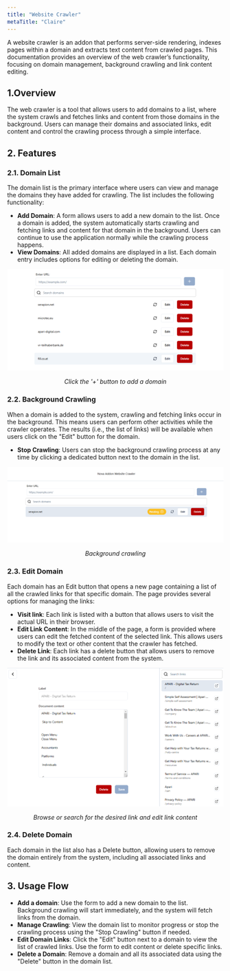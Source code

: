 ```yaml
---
title: "Website Crawler"
metaTitle: "Claire"
---
```


A website crawler is an addon that performs server-side rendering, indexes pages within a domain and extracts text content from crawled pages. This documentation provides an overview of the web crawler’s functionality, focusing on domain management, background crawling and link content editing.

## 1.Overview
The web crawler is a tool that allows users to add domains to a list, where the system crawls and fetches links and content from those domains in the background. Users can manage their domains and associated links, edit content and control the crawling process through a simple interface.

## 2. Features

### 2.1. Domain List
The domain list is the primary interface where users can view and manage the domains they have added for crawling. The list includes the following functionality:
- **Add Domain**: A form allows users to add a new domain to the list. Once a domain is added, the system automatically starts crawling and fetching links and content for that domain in the background. Users can continue to use the application normally while the crawling process happens.
- **View Domains**: All added domains are displayed in a list. Each domain entry includes options for editing or deleting the domain.

<div style="text-align: center;">
  <img src="../images/domain-list.png" alt="Add Domain. Domain list." />
  <p><em>Click the '+' button to add a domain</em></p>
</div>


### 2.2. Background Crawling
When a domain is added to the system, crawling and fetching links occur in the background. This means users can perform other activities while the crawler operates. The results (i.e., the list of links) will be available when users click on the "Edit" button for the domain.
- **Stop Crawling**: Users can stop the background crawling process at any time by clicking a dedicated button next to the domain in the list.

<div style="text-align: center;">

  <img src="../images/background-crawling.png" alt="Background crawling" />

  <p><em>Background crawling</em></p>

</div>


### 2.3. Edit Domain
Each domain has an Edit button that opens a new page containing a list of all the crawled links for that specific domain. The page provides several options for managing the links:
- **Visit link**: Each link is listed with a button that allows users to visit the actual URL in their browser.
- **Edit Link Content**: In the middle of the page, a form is provided where users can edit the fetched content of the selected link. This allows users to modify the text or other content that the crawler has fetched.
- **Delete Link**: Each link has a delete button that allows users to remove the link and its associated content from the system.

<div style="text-align: center;">
  <img src="../images/link-list-link-form.png" alt="Link list and edit link content" />
  <p><em>Browse or search for the desired link and edit link content</em></p>
</div>


### 2.4. Delete Domain
Each domain in the list also has a Delete button, allowing users to remove the domain entirely from the system, including all associated links and content.

## 3. Usage Flow
- **Add a domain**: Use the form to add a new domain to the list. Background crawling will start immediately, and the system will fetch links from the domain.
- **Manage Crawling**: View the domain list to monitor progress or stop the crawling process using the "Stop Crawling" button if needed.
- **Edit Domain Links**: Click the "Edit" button next to a domain to view the list of crawled links. Use the form to edit content or delete specific links.
- **Delete a Domain**: Remove a domain and all its associated data using the "Delete" button in the domain list.
